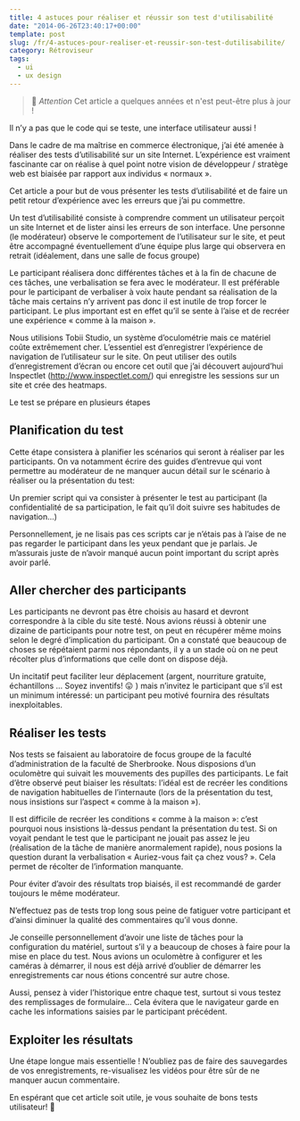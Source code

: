 ```yaml
--- 
title: 4 astuces pour réaliser et réussir son test d'utilisabilité
date: "2014-06-26T23:40:17+00:00"
template: post
slug: /fr/4-astuces-pour-realiser-et-reussir-son-test-dutilisabilite/
category: Rétroviseur
tags:
  - ui
  - ux design
---
```



> 👴 _Attention_ Cet article a quelques années et n'est peut-être plus à jour !

Il n&rsquo;y a pas que le code qui se teste, une interface utilisateur aussi !

Dans le cadre de ma maîtrise en commerce électronique, j&rsquo;ai été amenée à réaliser des tests d&rsquo;utilisabilité sur un site Internet. L&rsquo;expérience est vraiment fascinante car on réalise à quel point notre vision de développeur / stratège web est biaisée par rapport aux individus « normaux ».
  
Cet article a pour but de vous présenter les tests d&rsquo;utilisabilité et de faire un petit retour d&rsquo;expérience avec les erreurs que j&rsquo;ai pu commettre.

Un test d&rsquo;utilisabilité consiste à comprendre comment un utilisateur perçoit un site Internet et de lister ainsi les erreurs de son interface. Une personne (le modérateur) observe le comportement de l&rsquo;utilisateur sur le site, et peut être accompagné éventuellement d&rsquo;une équipe plus large qui observera en retrait (idéalement, dans une salle de focus groupe)

Le participant réalisera donc différentes tâches et à la fin de chacune de ces tâches, une verbalisation se fera avec le modérateur. Il est préférable pour le participant de verbaliser à voix haute pendant sa réalisation de la tâche mais certains n&rsquo;y arrivent pas donc il est inutile de trop forcer le participant. Le plus important est en effet qu&rsquo;il se sente à l&rsquo;aise et de recréer une expérience « comme à la maison ».

Nous utilisions Tobii Studio, un système d&rsquo;oculométrie mais ce matériel coûte extrêmement cher. L&rsquo;essentiel est d&rsquo;enregistrer l&rsquo;expérience de navigation de l&rsquo;utilisateur sur le site. On peut utiliser des outils d&rsquo;enregistrement d&rsquo;écran ou encore cet outil que j&rsquo;ai découvert aujourd&rsquo;hui Inspectlet (http://www.inspectlet.com/) qui enregistre les sessions sur un site et crée des heatmaps.
  
Le test se prépare en plusieurs étapes
  
## Planification du test
  
Cette étape consistera à planifier les scénarios qui seront à réaliser par les participants. On va notamment écrire des guides d&rsquo;entrevue qui vont permettre au modérateur de ne manquer aucun détail sur le scénario à réaliser ou la présentation du test:

Un premier script qui va consister à présenter le test au participant (la confidentialité de sa participation, le fait qu&rsquo;il doit suivre ses habitudes de navigation&#8230;)

Personnellement, je ne lisais pas ces scripts car je n&rsquo;étais pas à l&rsquo;aise de ne pas regarder le participant dans les yeux pendant que je parlais. Je m&rsquo;assurais juste de n&rsquo;avoir manqué aucun point important du script après avoir parlé.

## Aller chercher des participants
  
Les participants ne devront pas être choisis au hasard et devront correspondre à la cible du site testé. Nous avions réussi à obtenir une dizaine de participants pour notre test, on peut en récupérer même moins selon le degré d&rsquo;implication du participant. On a constaté que beaucoup de choses se répétaient parmi nos répondants, il y a un stade où on ne peut récolter plus d&rsquo;informations que celle dont on dispose déjà.
  
Un incitatif peut faciliter leur déplacement (argent, nourriture gratuite, échantillons &#8230; Soyez inventifs! 😛 ) mais n&rsquo;invitez le participant que s&rsquo;il est un minimum intéressé: un participant peu motivé fournira des résultats inexploitables.
  
## Réaliser les tests 
  
Nos tests se faisaient au laboratoire de focus groupe de la faculté d&rsquo;administration de la faculté de Sherbrooke. Nous disposions d&rsquo;un oculomètre qui suivait les mouvements des pupilles des participants. Le fait d&rsquo;être observé peut biaiser les résultats: l&rsquo;idéal est de recréer les conditions de navigation habituelles de l&rsquo;internaute (lors de la présentation du test, nous insistions sur l&rsquo;aspect « comme à la maison »).
  
Il est difficile de recréer les conditions « comme à la maison »: c&rsquo;est pourquoi nous insistions là-dessus pendant la présentation du test. Si on voyait pendant le test que le participant ne jouait pas assez le jeu (réalisation de la tâche de manière anormalement rapide), nous posions la question durant la verbalisation « Auriez-vous fait ça chez vous? ». Cela permet de récolter de l&rsquo;information manquante.
  
Pour éviter d&rsquo;avoir des résultats trop biaisés, il est recommandé de garder toujours le même modérateur.  

N&rsquo;effectuez pas de tests trop long sous peine de fatiguer votre participant et d&rsquo;ainsi diminuer la qualité des commentaires qu&rsquo;il vous donne.

Je conseille personnellement d&rsquo;avoir une liste de tâches pour la configuration du matériel, surtout s&rsquo;il y a beaucoup de choses à faire pour la mise en place du test. Nous avions un oculomètre à configurer et les caméras à démarrer, il nous est déjà arrivé d&rsquo;oublier de démarrer les enregistrements car nous étions concentré sur autre chose.
  
Aussi, pensez à vider l&rsquo;historique entre chaque test, surtout si vous testez des remplissages de formulaire&#8230; Cela évitera que le navigateur garde en cache les informations saisies par le participant précédent.
  
## Exploiter les résultats
  
Une étape longue mais essentielle ! N&rsquo;oubliez pas de faire des sauvegardes de vos enregistrements, re-visualisez les vidéos pour être sûr de ne manquer aucun commentaire.
  
En espérant que cet article soit utile, je vous souhaite de bons tests utilisateur! 🙂
